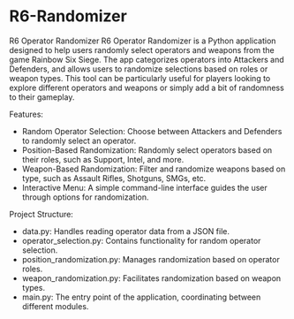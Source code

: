 # R6-Randomizer
R6 Operator Randomizer
R6 Operator Randomizer is a Python application designed to help users randomly select operators and weapons from the game Rainbow Six Siege. The app categorizes operators into Attackers and Defenders, and allows users to randomize selections based on roles or weapon types. This tool can be particularly useful for players looking to explore different operators and weapons or simply add a bit of randomness to their gameplay.

Features:
- Random Operator Selection: Choose between Attackers and Defenders to randomly select an operator.
- Position-Based Randomization: Randomly select operators based on their roles, such as Support, Intel, and more.
- Weapon-Based Randomization: Filter and randomize weapons based on type, such as Assault Rifles, Shotguns, SMGs, etc.
- Interactive Menu: A simple command-line interface guides the user through options for randomization.

Project Structure:
- data.py: Handles reading operator data from a JSON file.
- operator_selection.py: Contains functionality for random operator selection.
- position_randomization.py: Manages randomization based on operator roles.
- weapon_randomization.py: Facilitates randomization based on weapon types.
- main.py: The entry point of the application, coordinating between different modules.
